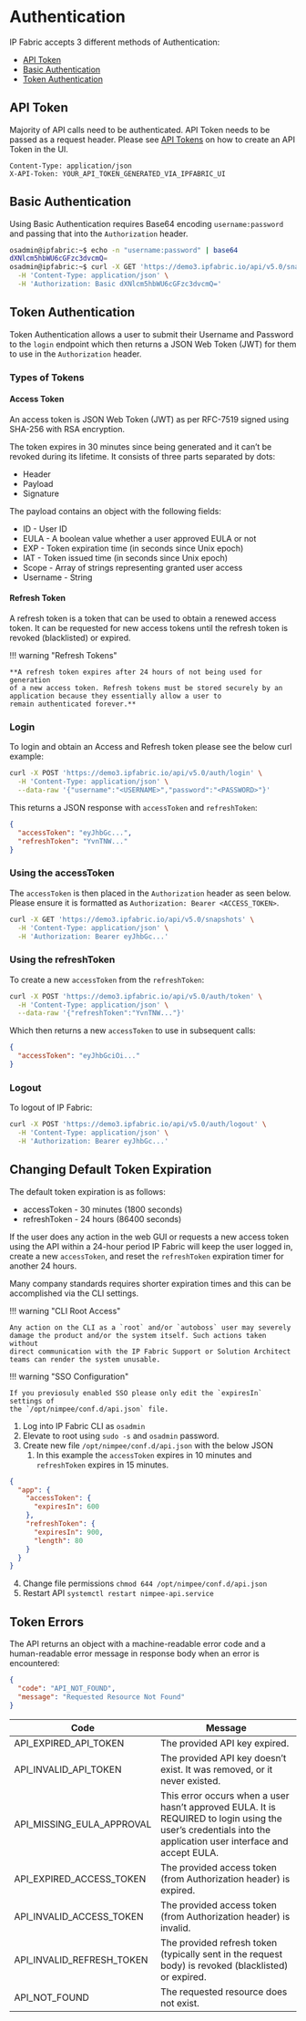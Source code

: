 # Authentication

IP Fabric accepts 3 different methods of Authentication:

* [API Token](#api-token)
* [Basic Authentication](#basic-authentication)
* [Token Authentication](#token-authentication)

## API Token

Majority of API calls need to be authenticated. API Token needs to be passed as a request header. Please see [API Tokens](../IP_Fabric_Settings/api_tokens.md) on how to create an API Token in the UI.

```http
Content-Type: application/json
X-API-Token: YOUR_API_TOKEN_GENERATED_VIA_IPFABRIC_UI
```

## Basic Authentication

Using Basic Authentication requires Base64 encoding `username:password` and passing that into the `Authorization` header.

```bash
osadmin@ipfabric:~$ echo -n "username:password" | base64
dXNlcm5hbWU6cGFzc3dvcmQ=
osadmin@ipfabric:~$ curl -X GET 'https://demo3.ipfabric.io/api/v5.0/snapshots' \
  -H 'Content-Type: application/json' \
  -H 'Authorization: Basic dXNlcm5hbWU6cGFzc3dvcmQ=' 
```

## Token Authentication

Token Authentication allows a user to submit their Username and Password to the `login` endpoint which then returns a JSON Web Token (JWT) for them to use in the `Authorization` header.

### Types of Tokens

#### Access Token

An access token is JSON Web Token (JWT) as per RFC-7519 signed using SHA-256 with RSA encryption.

The token expires in 30 minutes since being generated and it can’t be revoked during its lifetime. It consists of three parts separated by dots:

* Header
* Payload
* Signature

The payload contains an object with the following fields:

* ID - User ID
* EULA - A boolean value whether a user approved EULA or not
* EXP - Token expiration time (in seconds since Unix epoch)
* IAT - Token issued time (in seconds since Unix epoch)
* Scope - Array of strings representing granted user access
* Username - String

#### Refresh Token

A refresh token is a token that can be used to obtain a renewed access token. It can be requested for new access tokens until the refresh token is revoked (blacklisted) or expired.

!!! warning "Refresh Tokens"

    **A refresh token expires after 24 hours of not being used for generation
    of a new access token. Refresh tokens must be stored securely by an 
    application because they essentially allow a user to 
    remain authenticated forever.**

### Login

To login and obtain an Access and Refresh token please see the below curl example:

```bash
curl -X POST 'https://demo3.ipfabric.io/api/v5.0/auth/login' \
  -H 'Content-Type: application/json' \
  --data-raw '{"username":"<USERNAME>","password":"<PASSWORD>"}'
```

This returns a JSON response with `accessToken` and `refreshToken`:

```json
{
  "accessToken": "eyJhbGc...",
  "refreshToken": "YvnTNW..."
}
```

### Using the accessToken

The `accessToken` is then placed in the `Authorization` header as seen below.
Please ensure it is formatted as `Authorization: Bearer <ACCESS_TOKEN>`.

```bash
curl -X GET 'https://demo3.ipfabric.io/api/v5.0/snapshots' \
  -H 'Content-Type: application/json' \
  -H 'Authorization: Bearer eyJhbGc...' 
```

### Using the refreshToken

To create a new `accessToken` from the `refreshToken`:

```bash
curl -X POST 'https://demo3.ipfabric.io/api/v5.0/auth/token' \
  -H 'Content-Type: application/json' \
  --data-raw '{"refreshToken":"YvnTNW..."}'
```

Which then returns a new `accessToken` to use in subsequent calls:

```json
{
  "accessToken": "eyJhbGciOi..."
}
```

### Logout

To logout of IP Fabric:

```bash
curl -X POST 'https://demo3.ipfabric.io/api/v5.0/auth/logout' \
  -H 'Content-Type: application/json' \
  -H 'Authorization: Bearer eyJhbGc...' 
```

## Changing Default Token Expiration

The default token expiration is as follows:

* accessToken - 30 minutes (1800 seconds)
* refreshToken - 24 hours (86400 seconds)

If the user does any action in the web GUI or requests a new access token using the API within a 24-hour period IP Fabric will keep the user logged in, create a new `accessToken`, and reset the `refreshToken` expiration timer for another 24 hours.

Many company standards requires shorter expiration times and this can be accomplished via the CLI settings.

!!! warning "CLI Root Access"

    Any action on the CLI as a `root` and/or `autoboss` user may severely 
    damage the product and/or the system itself. Such actions taken without 
    direct communication with the IP Fabric Support or Solution Architect 
    teams can render the system unusable.

!!! warning "SSO Configuration"

    If you previosuly enabled SSO please only edit the `expiresIn` settings of 
    the `/opt/nimpee/conf.d/api.json` file.

1. Log into IP Fabric CLI as `osadmin`
2. Elevate to root using `sudo -s` and `osadmin` password.
3. Create new file `/opt/nimpee/conf.d/api.json` with the below JSON
    1. In this example the `accessToken` expires in 10 minutes
       and `refreshToken` expires in 15 minutes.

```json
{
  "app": {
    "accessToken": {
      "expiresIn": 600
    },
    "refreshToken": {
      "expiresIn": 900,
      "length": 80
    }
  }
}
```

4. Change file permissions `chmod 644 /opt/nimpee/conf.d/api.json`
5. Restart API `systemctl restart nimpee-api.service`

## Token Errors

The API returns an object with a machine-readable error code and a human-readable error message in response body when an error is encountered:

```json
{
  "code": "API_NOT_FOUND",
  "message": "Requested Resource Not Found"
}
```

| Code                      | Message                                                                                                                                                       |
|---------------------------|---------------------------------------------------------------------------------------------------------------------------------------------------------------|
| API_EXPIRED_API_TOKEN     | The provided API key expired.                                                                                                                                 |
| API_INVALID_API_TOKEN     | The provided API key doesn’t exist. It was removed, or it never existed.                                                                                      |
| API_MISSING_EULA_APPROVAL | This error occurs when a user hasn’t approved EULA. It is REQUIRED to login using the user’s credentials into the application user interface and accept EULA. |
| API_EXPIRED_ACCESS_TOKEN  | The provided access token (from Authorization header) is expired.                                                                                             |
| API_INVALID_ACCESS_TOKEN  | The provided access token (from Authorization header) is invalid.                                                                                             |
| API_INVALID_REFRESH_TOKEN | The provided refresh token (typically sent in the request body) is revoked (blacklisted) or expired.                                                          |
| API_NOT_FOUND             | The requested resource does not exist.                                                                                                                        |
